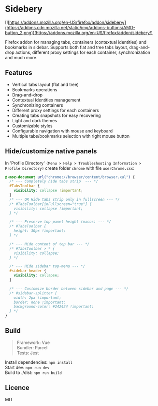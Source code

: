 # Sidebery

[![https://addons.mozilla.org/en-US/firefox/addon/sidebery/](https://addons.cdn.mozilla.net/static/img/addons-buttons/AMO-button_2.png)](https://addons.mozilla.org/en-US/firefox/addon/sidebery/)

Firefox addon for managing tabs, containers (contextual identities) and bookmarks in sidebar. Supports both flat and tree tabs layout, drag-and-drop actions, different proxy settings for each container, synchronization and much more.


## Features

- Vertical tabs layout (flat and tree)
- Bookmarks operations
- Drag-and-drop
- Contextual Identities management
- Synchronizing containers
- Different proxy settings for each containers
- Creating tabs snapshots for easy recovering
- Light and dark themes
- Customizable styles
- Configurable navigation with mouse and keyboard
- Multiple tabs/bookmarks selection with right mouse button


## Hide/customize native panels

In 'Profile Directory' `(Menu > Help > Troubleshooting Information > Profile Directory)` 
create folder `chrome` with file `userChrome.css`:

```css
@-moz-document url("chrome://browser/content/browser.xul") {
  /* --- Completely hide tabs strip  --- */
  #TabsToolbar {
    visibility: collapse !important;
  }
  /* --- OR Hide tabs strip only in fullscreen --- */
  /* #TabsToolbar[inFullscreen="true"] {
    visibility: collapse !important;
  } */

  /* --- Preserve top panel height (macos) --- */
  /* #TabsToolbar {
    height: 30px !important;
  } */

  /* --- Hide content of top bar --- */
  /* #TabsToolbar > * {
    visibility: collapse;
  } */

  /* --- Hide sidebar top-menu --- */
  #sidebar-header {
    visibility: collapse;
  }

  /* --- Customize border between sidebar and page --- */
  /* #sidebar-splitter {
    width: 2px !important;
    border: none !important;
    background-color: #242424 !important;
  } */
}
```


## Build

> Framework: Vue  
> Bundler: Parcel  
> Tests: Jest  

Install dependencies: `npm install`  
Start dev: `npm run dev`  
Build to ./dist: `npm run build`  


## Licence

MIT